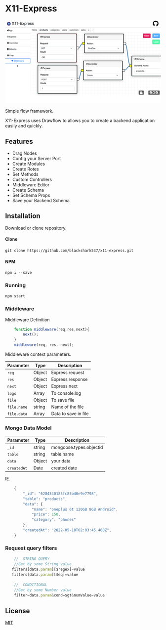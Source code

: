 # X11-Express

![Demo](https://github.com/blackshark537/x11-express/raw/master/public/demo.png)

Simple flow framework.

X11-Express uses Drawflow to allows you to create a backend application easily and quickly.

## Features
- Drag Nodes
- Config your Server Port
- Create Modules
- Create Rotes
- Set Methods
- Custom Controllers
- Middleware Editor
- Create Schema
- Set Schema Props
- Save your Backend Schema

## Installation
Download or clone repository.

#### Clone
`git clone https://github.com/blackshark537/x11-express.git`

#### NPM
```javascript
npm i --save
```

### Running
```javascript
npm start
```

### Middleware
Middleware Definition
```javascript
    function middleware(req,res,next){
        next();
    }
    middleware(req, res, next);
```

Middleware context parameters.

Parameter | Type | Description
--- | --- | ---
`req` | Object | Express request
`res` | Object | Express response
`next` | Object | Express next
`logs` | Array | To console.log
`file` | Object | To save file
`file.name` | string | Name of the file
`file.data` | Array | Data to save in file

### Mongo Data Model
Parameter | Type | Description
--- | --- | ---
`_id` | string | mongoose.types.objectid
`table` | string | table name
`data` | Object | your data
`createdAt` | Date | created date 

IE.
```javascript
    {
        "_id": "6284540185fc85b40e9e7798",
        "table": "products",
        "data": {
            "name": "oneplus 6t 120GB 8GB Android",
            "price": 150,
            "category": "phones"
        },
        "createdAt": "2022-05-18T02:03:45.468Z",
    }
```
### Request query filters
```javascript
    //  STRING QUERY
    //Get by some String value
   filters[data.param][$regex]=value
   filters[data.param][$eq]=value
    
    //  CONDITIONAL
    //Get by some Number value
    filter=data.param&cond=$gt&numValue=value

```

## License

[MIT](LICENSE)
